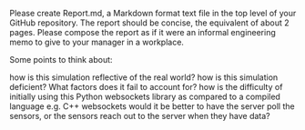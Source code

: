 Please create Report.md, a Markdown format text file in the top level of your GitHub repository. The report should be concise, the equivalent of about 2 pages. Please compose the report as if it were an informal engineering memo to give to your manager in a workplace.

Some points to think about:

how is this simulation reflective of the real world?
how is this simulation deficient? What factors does it fail to account for?
how is the difficulty of initially using this Python websockets library as compared to a compiled language e.g. C++ websockets
would it be better to have the server poll the sensors, or the sensors reach out to the server when they have data?
